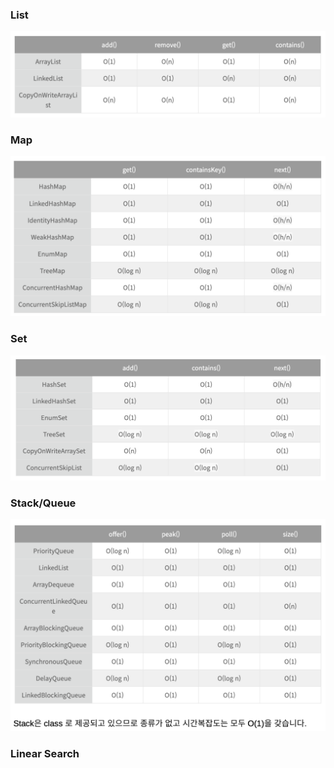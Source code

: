 ### List
![img.png](image/listTime.png)
### Map
![img.png](image/mapTime.png)
### Set
![img.png](image/setTime.png)
### Stack/Queue
![img.png](image/StackQueueTime.png)
### Linear Search
